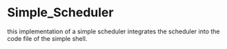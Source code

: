 # Simple_Scheduler
this implementation of a simple scheduler integrates the scheduler into the code file of the
simple shell.
